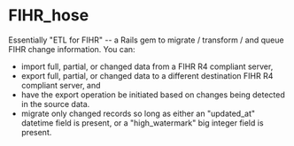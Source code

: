 # FIHR_hose

Essentially "ETL for FIHR" -- a Rails gem to migrate / transform / and queue FIHR change information.  You can:
* import full, partial, or changed data from a FIHR R4 compliant server,
* export full, partial, or changed data to a different destination FIHR R4 compliant server, and
* have the export operation be initiated based on changes being detected in the source data.
* migrate only changed records so long as either an "updated_at" datetime field is present, or a "high_watermark"
big integer field is present.
